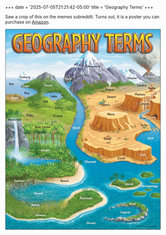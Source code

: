 +++
date = '2025-07-05T21:21:42-05:00'
title = 'Geography Terms'
+++

Saw a crop of this on the memes subreddit. Turns out, it is a poster
you can purchase on [Amazon](https://a.co/d/8Qqp0wx).

![Geography Terms](geography-terms.jpg "Geography Terms")
